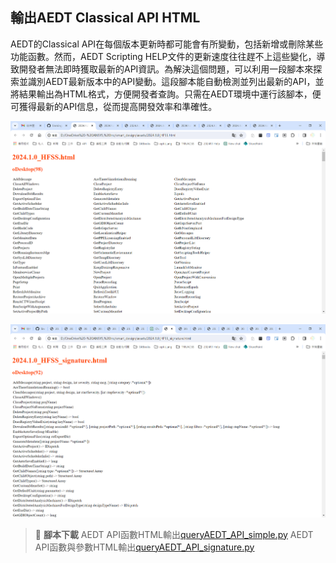 輸出AEDT Classical API HTML
---
AEDT的Classical API在每個版本更新時都可能會有所變動，包括新增或刪除某些功能函數。然而，AEDT Scripting HELP文件的更新速度往往趕不上這些變化，導致開發者無法即時獲取最新的API資訊。為解決這個問題，可以利用一段腳本來探索並識別AEDT最新版本中的API變動。這段腳本能自動檢測並列出最新的API，並將結果輸出為HTML格式，方便開發者查詢。只需在AEDT環境中運行該腳本，便可獲得最新的API信息，從而提高開發效率和準確性。

![2024-03-25_20-17-15](/assets/2024-03-25_20-17-15.png)

![2024-03-25_20-25-53](/assets/2024-03-25_20-25-53.png)

> :link: **腳本下載**
AEDT API函數HTML輸出[queryAEDT_API_simple.py](/assets//queryAEDT_API_simple.py)
AEDT API函數與參數HTML輸出[queryAEDT_API_signature.py](/assets/queryAEDT_API_signature.py)